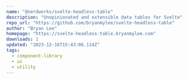 ```yaml
---
name: "@nerdworks/svelte-headless-table"
description: "Unopinionated and extensible data tables for Svelte"
repo_url: "https://github.com/bryanmylee/svelte-headless-table"
author: "Bryan Lee"
homepage: "https://svelte-headless-table.bryanmylee.com"
downloads: 1
updated: "2023-12-16T15:43:06.114Z"
tags: 
  - component-library
  - ui
  - utility
---
```

